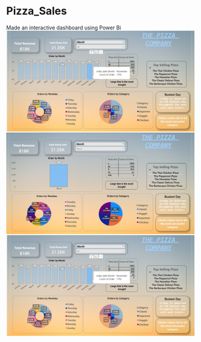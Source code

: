# Pizza_Sales
Made an interactive dashboard using Power Bi
![image alt](https://github.com/SarthakKumar1911/Pizza_Sales/blob/da8a604921a42eaa4a88e5068b211dffde05c6cf/ss3.jpg)
![image alt](https://github.com/SarthakKumar1911/Pizza_Sales/blob/da8a604921a42eaa4a88e5068b211dffde05c6cf/ss2.jpg)
![image alt](https://github.com/SarthakKumar1911/Pizza_Sales/blob/da8a604921a42eaa4a88e5068b211dffde05c6cf/ss3.jpg)
